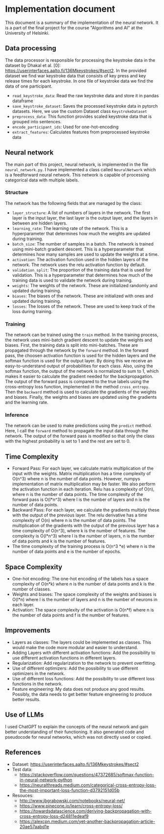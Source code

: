 # Implementation document
This document is a summary of the implementation of the neural network. 
It is a part of the final project for the course "Algorithms and AI" at the University of Helsinki. 

## Data processing
The data processor is responsible for processing the keystroke data in the dataset by Dhakal et al. [0]: https://userinterfaces.aalto.fi/136Mkeystrokes/#sect2.
In the provided dataset we find war keystroke data that consists of key press and key release times for each keystroke. In one file of keystroke data we find the data of one participant.
- `read_keystroke_data`: Read the raw keystroke data and store it in pandas dataframe
- `save_keystroke_dataset`: Saves the processed keystroke data in pytorch datasets. Here, we use the custom Dataset class `KeystrokeDataset`
- `preprocess_data`: This function provides scaled keystroke data that is grouped into sentences.
- `encode_participant_ids`: Used for one-hot-encoding
- `extract_features`: Calculates features from preprocessed keystroke data

## Neural network
The main part of this project, neural network, is implemented in the file `neural_network.py`. I have implemented a class called `NeuralNetwork` which is a feedforward neural network.
This network is capable of processing categorical data with multiple labels. 

### Structure
The network has the following fields that are managed by the class:
- `layer_structure`: A list of numbers of layers in the network. The first layer is the input layer, the last layer is the output layer, and the layers in between are hidden layers.
- `learning_rate`: The learning rate of the network. This is a hyperparameter that determines how much the weights are updated during training.
- `batch_size`: The number of samples in a batch. The network is trained using mini-batch gradient descent. This is a hyperparameter that determines how many samples are used to update the weights at a time.
- `activation`: The activation function used in the hidden layers of the network. The network uses the relu activation function by default.
- `validation_split`: The proportion of the training data that is used for validation. This is a hyperparameter that determines how much of the training data is used to validate the network during training.
- `weights`: The weights of the network. These are initialized randomly and updated during training.
- `biases`: The biases of the network. These are initialized with ones and updated during training.
- `losses`: The losses of the network. These are used to keep track of the loss during training.

### Training
The network can be trained using the `train` method. 
In the training process, the network uses mini-batch gradient descent to update the weights and biases. 
First, the training data is split into mini-batches. These are propagated through the network by the `forward` method.
In the forward pass, the choosen activation function is used for the hidden layers and the softmax function is used for the output layer.
By doing this we receive an easy-to-understand output of probabilities for each class. 
Also, using the softmax function, the output of the network is normalized to sum to 1, which makes it easier to calculate the gradient needed for the backpropagation.
The output of the forward pass is compared to the true labels using the cross-entropy loss function, implemented in the method `cross_entropy`. 
Then the `backward` method is used to calculate the gradients of the weights and biases. 
Finally, the weights and biases are updated using the gradients and the learning rate.


### Inference
The network can be used to make predictions using the `predict` method. Here, I call the `forward` method to propagate the input data through the network. 
The output of the forward pass is modified so that only the class with the highest probability is set to 1 and the rest are set to 0.

## Time Complexity
- Forward Pass: For each layer, we calculate matrix multiplication of the input with the weights. 
Matrix multiplication has a time complexity of O(n^3) where n is the number of data points. However, numpys implementation of matrix multiplication may be faster.
  We also perform the activation function in each iteration. Relu has a complexity of O(n), where n is the number of data points.
  The time complexity of the forward pass is O(l*n^3) where l is the number of layers and n is the number of data points.
- Backward Pass: For each layer, we calculate the gradients multiply these with the output of the previous layer. 
  The relu derivative has a time complexity of O(n) where n is the number of data points. 
  The multiplication of the gradients with the output of the previous layer has a time complexity of O(n^3), where k is the number of features.
  The complexity is O(l*n^3) where l is the number of layers, n is the number of data points and k is the number of features.
- The time complexity of the training process is O(n^3 *e)  where n is the number of data points and e is the number of epochs.

## Space Complexity
- One-hot encoding: The one-hot encoding of the labels has a space complexity of O(n*k) where n is the number of data points and k is the number of classes.
- Weights and biases: The space complexity of the weights and biases is O(l*n) where l is the number of layers and n is the number of neurons in each layer.
- Activation: The space complexity of the activation is O(n*f) where n is the number of data points and f is the number of features.

## Improvements
- Layers as classes: The layers could be implemented as classes. This would make the code more modular and easier to understand.
- Adding Layers with different activation functions: Add the possibility to use different activation functions in different layers.
- Regularization: Add regularization to the network to prevent overfitting.
- Use of different optimizers: Add the possibility to use different optimizers in the network.
- Use of different loss functions: Add the possibility to use different loss functions in the network.
- Feature engineering: My data does not produce any good results. Possibly, the data needs to get better feature engineering to produce better results.

## Use of LLMs
I used ChatGPT to explain the concepts of the neural network and gain better understanding of their functioning. 
It also generated code and pseudocode for neural networks, which was not directly used or copied.

## References
- Dataset: https://userinterfaces.aalto.fi/136Mkeystrokes/#sect2
- Test data:
  - https://stackoverflow.com/questions/47372685/softmax-function-in-neural-network-python
  - https://neuralthreads.medium.com/categorical-cross-entropy-loss-the-most-important-loss-function-d3792151d05b
- Resouces: 
  - http://www.jbgrabowski.com/notebooks/neural-net/
  - https://www.pinecone.io/learn/cross-entropy-loss/
  - https://towardsdatascience.com/deriving-backpropagation-with-cross-entropy-loss-d24811edeaf9
  - https://alexcpn.medium.com/yet-another-backpropagation-article-20ae57aabd1e